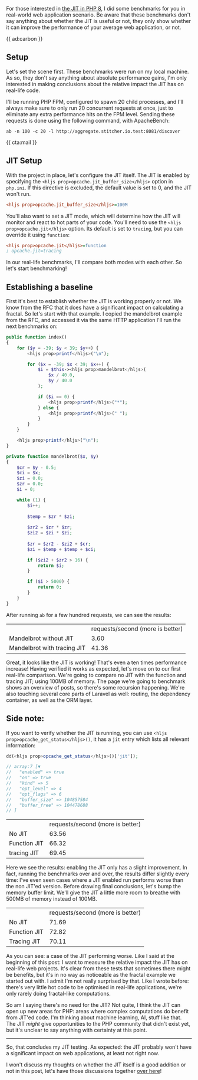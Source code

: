 For those interested in [the JIT in PHP 8](/blog/php-jit), I did some benchmarks for you in real-world web application scenario. Be aware that these benchmarks don't say anything about whether the JIT is useful or not, they only show whether it can improve the performance of your average web application, or not.

{{ ad:carbon }}

## Setup

Let's set the scene first. These benchmarks were run on my local machine. As so, they don't say anything about absolute performance gains, I'm only interested in making conclusions about the relative impact the JIT has on real-life code.

I'll be running PHP FPM, configured to spawn 20 child processes, and I'll always make sure to only run 20 concurrent requests at once, just to eliminate any extra performance hits on the FPM level. Sending these requests is done using the following command, with ApacheBench:

```
ab -n 100 -c 20 -l http://aggregate.stitcher.io.test:8081/discover
``` 

{{ cta:mail }}

## JIT Setup

With the project in place, let's configure the JIT itself. The JIT is enabled by specifying the `<hljs prop>opcache.jit_buffer_size</hljs>` option in `php.ini`. If this directive is excluded, the default value is set to 0, and the JIT won't run.

```ini
<hljs prop>opcache.jit_buffer_size</hljs>=100M
```

You'll also want to set a JIT mode, which will determine how the JIT will monitor and react to hot parts of your code. You'll need to use the `<hljs prop>opcache.jit</hljs>` option. Its default is set to `tracing`, but you can override it using `function`:

```ini
<hljs prop>opcache.jit</hljs>=function
; opcache.jit=tracing
```

In our real-life benchmarks, I'll compare both modes with each other.
So let's start benchmarking!

## Establishing a baseline

First it's best to establish whether the JIT is working properly or not. We know from the RFC that it does have a significant impact on calculating a fractal. So let's start with that example. I copied the mandelbrot example from the RFC, and accessed it via the same HTTP application I'll run the next benchmarks on:

```php
public function index()
{
    for ($y = -39; $y < 39; $y++) {
        <hljs prop>printf</hljs>("\n");

        for ($x = -39; $x < 39; $x++) {
            $i = $this-><hljs prop>mandelbrot</hljs>(
                $x / 40.0,
                $y / 40.0
            );

            if ($i == 0) {
                <hljs prop>printf</hljs>("*");
            } else {
                <hljs prop>printf</hljs>(" ");
            }
        }
    }

    <hljs prop>printf</hljs>("\n");
}

private function mandelbrot($x, $y)
{
    $cr = $y - 0.5;
    $ci = $x;
    $zi = 0.0;
    $zr = 0.0;
    $i = 0;

    while (1) {
        $i++;
        
        $temp = $zr * $zi;
        
        $zr2 = $zr * $zr;
        $zi2 = $zi * $zi;
        
        $zr = $zr2 - $zi2 + $cr;
        $zi = $temp + $temp + $ci;

        if ($zi2 + $zr2 > 16) {
            return $i;
        }

        if ($i > 5000) {
            return 0;
        }
    }
}
```

After running `ab` for a few hundred requests, we can see the results:

<table>
<tr class="table-head">
    <td></td>
    <td class="right">requests/second (more is better)</td>
</tr>
<tr>
    <td>Mandelbrot without JIT</td>
    <td class="right">3.60</td>
</tr>
<tr>
    <td>Mandelbrot with tracing JIT</td>
    <td class="right">41.36</td>
</tr>
</table>

Great, it looks like the JIT is working! That's even a ten times performance increase! Having verified it works as expected, let's move on to our first real-life comparison. We're going to compare no JIT with the function and tracing JIT; using 100MB of memory. The page we're going to benchmark shows an overview of posts, so there's some recursion happening. We're also touching several core parts of Laravel as well: routing, the dependency container, as well as the ORM layer. 

<div class="sidenote">
<h2>Side note:</h2>

If you want to verify whether the JIT is running, you can use `<hljs prop>opcache_get_status</hljs>()`, it has a `jit` entry which lists all relevant information:

```php
dd(<hljs prop>opcache_get_status</hljs>()['jit']);

// array:7 [▼
//   "enabled" => true
//   "on" => true
//   "kind" => 5
//   "opt_level" => 4
//   "opt_flags" => 6
//   "buffer_size" => 104857584
//   "buffer_free" => 104478688
// ]
```
</div>

<table>
<tr class="table-head">
    <td></td>
    <td class="right">requests/second (more is better)</td>
</tr>
<tr>
    <td>No JIT</td>
    <td class="right">63.56</td>
</tr>
<tr>
    <td>Function JIT</td>
    <td class="right">66.32</td>
</tr>
<tr>
    <td>tracing JIT</td>
    <td class="right">69.45</td>
</tr>
</table>

Here we see the results: enabling the JIT only has a slight improvement. In fact, running the benchmarks over and over, the results differ slightly every time: I've even seen cases where a JIT enabled run performs worse than the non JIT'ed version. Before drawing final conclusions, let's bump the memory buffer limit. We'll give the JIT a little more room to breathe with 500MB of memory instead of 100MB.

<table>
<tr class="table-head">
    <td></td>
    <td class="right">requests/second (more is better)</td>
</tr>
<tr>
    <td>No JIT</td>
    <td class="right">71.69</td>
</tr>
<tr>
    <td>Function JIT</td>
    <td class="right">72.82</td>
</tr>
<tr>
    <td>Tracing JIT</td>
    <td class="right">70.11</td>
</tr>
</table>

As you can see: a case of the JIT performing worse. Like I said at the beginning of this post: I want to measure the relative impact the JIT has on real-life web projects. It's clear from these tests that sometimes there might be benefits, but it's in no way as noticeable as the fractal example we started out with. I admit I'm not really surprised by that. Like I wrote before: there's very little hot code to be optimised in real-life applications, we're only rarely doing fractal-like computations.

So am I saying there's no need for the JIT? Not quite, I think the JIT can open up new areas for PHP: areas where complex computations do benefit from JIT'ed code. I'm thinking about machine learning, AI, stuff like that. The JIT _might_ give opportunities to the PHP community that didn't exist yet, but it's unclear to say anything with certainty at this point. 

---

So, that concludes my JIT testing. As expected: the JIT probably won't have a significant impact on web applications, at least not right now. 

I won't discuss my thoughts on whether the JIT itself is a good addition or not in this post, let's have those discussions together [over here](*https://news.ycombinator.com/item?id=23721344)!  
